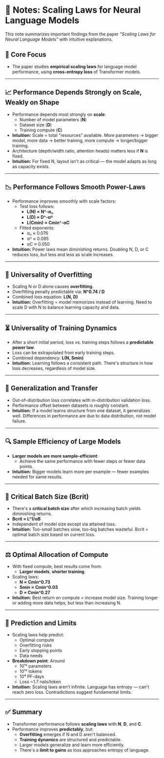 # 📄 Notes: Scaling Laws for Neural Language Models

This note summarizes important findings from the paper *"Scaling Laws for Neural Language Models"* with intuitive explanations.

## 📌 Core Focus
- The paper studies **empirical scaling laws** for language model performance, using **cross-entropy loss** of Transformer models.

---

## 📈 Performance Depends Strongly on Scale, Weakly on Shape
- Performance depends most strongly on **scale**:
  - Number of model parameters (**N**)
  - Dataset size (**D**)
  - Training compute (**C**)
- **Intuition:** Scale = total "resources" available. More parameters → bigger model, more data → better training, more compute → longer/bigger training.
- Architecture (depth/width ratio, attention heads) matters less if **N** is fixed.
- **Intuition:** For fixed N, layout isn't as critical — the model adapts as long as capacity exists.

---

## 📉 Performance Follows Smooth Power-Laws
- Performance improves smoothly with scale factors:
  - Test loss follows:
    - **L(N) ∝ N^-αₙ**
    - **L(D) ∝ D^-αᴰ**
    - **L(Cmin) ∝ Cmin^-αC**
  - Fitted exponents:
    - αₙ ≈ 0.076
    - αᴰ ≈ 0.095
    - αC ≈ 0.050
- **Intuition:** Power laws mean diminishing returns. Doubling N, D, or C reduces loss, but less and less as scale increases.

---

## 🚨 Universality of Overfitting
- Scaling N or D alone causes **overfitting**.
- Overfitting penalty predictable via: **N^0.74 / D**
- Combined loss equation: **L(N, D)**
- **Intuition:** Overfitting = model memorizes instead of learning. Need to scale D with N to balance learning capacity and data.

---

## ⏳ Universality of Training Dynamics
- After a short initial period, loss vs. training steps follows a **predictable power law**.
- Loss can be extrapolated from early training steps.
- Combined dependency: **L(N, Smin)**
- **Intuition:** Learning follows a consistent path. There's structure in how loss decreases, regardless of model size.

---

## 🔁 Generalization and Transfer
- Out-of-distribution loss correlates with in-distribution validation loss.
- Performance offset between datasets is roughly constant.
- **Intuition:** If a model learns structure from one dataset, it generalizes well. Differences in performance are due to data distribution, not model failure.

---

## 🔍 Sample Efficiency of Large Models
- **Larger models are more sample-efficient**:
  - Achieve the same performance with fewer steps or fewer data points.
- **Intuition:** Bigger models learn more per example — fewer examples needed for same results.

---

## 🧪 Critical Batch Size (Bcrit)
- There's a **critical batch size** after which increasing batch yields diminishing returns.
- **Bcrit ∝ L^1/αB**
- Independent of model size except via attained loss.
- **Intuition:** Too-small batches slow, too-big batches wasteful. Bcrit = optimal batch size based on current loss.

---

## ⚖️ Optimal Allocation of Compute
- With fixed compute, best results come from:
  - **Larger models**, **shorter training**.
- Scaling laws:
  - **N ∝ Cmin^0.73**
  - **Smin ∝ Cmin^0.03**
  - **D ∝ Cmin^0.27**
- **Intuition:** Best return on compute = increase model size. Training longer or adding more data helps, but less than increasing N.

---

## 🧭 Prediction and Limits
- Scaling laws help predict:
  - Optimal compute
  - Overfitting risks
  - Early stopping points
  - Data needs
- **Breakdown point**: Around
  - 10¹² parameters
  - 10¹² tokens
  - 10⁴ PF-days
  - Loss ~1.7 nats/token
- **Intuition:** Scaling laws aren’t infinite. Language has entropy — can't reach zero loss. Contradictions suggest fundamental limits.

---

## ✅ Summary
- Transformer performance follows **scaling laws** with **N**, **D**, and **C**.
- Performance improves **predictably**, but:
  - **Overfitting** emerges if N and D aren't balanced.
  - **Training dynamics** are structured and predictable.
  - Larger models generalize and learn more efficiently.
  - There's a **limit to gains** as loss approaches entropy of language.

